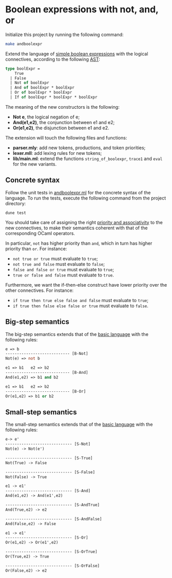 # Boolean expressions with not, and, or

Initialize this project by running the following command:
```bash
make andboolexpr
```

Extend the language of [simple boolean expressions](../boolexpr) with the logical connectives, according to the following [AST](lib/ast.ml):
```ocaml
type boolExpr =
    True
  | False
  | Not of boolExpr
  | And of boolExpr * boolExpr
  | Or of boolExpr * boolExpr
  | If of boolExpr * boolExpr * boolExpr
```

The meaning of the new constructors is the following:
- **Not e**, the logical negation of e;
- **And(e1,e2)**, the conjunction between e1 and e2;
- **Or(e1,e2)**, the disjunction between e1 and e2.

The extension will touch the following files and functions:
- **parser.mly**: add new tokens, productions, and token priorities;
- **lexer.mll**: add lexing rules for new tokens;
- **lib/main.ml**: extend the functions `string_of_boolexpr`, `trace1` and `eval` for the new variants.


## Concrete syntax

Follow the unit tests in [andboolexpr.ml](test/andboolexpr.ml) for the concrete syntax of the language. 
To run the tests, execute the following command from the project directory:
```
dune test
```

You should take care of assigning the right [priority and associativity](http://gallium.inria.fr/~fpottier/menhir/manual.html#sec12) 
to the new connectives, to make their semantics coherent with that of the corresponding OCaml operators. 

In particular, `not` has higher priority than `and`, which in turn has higher priority than `or`.
For instance:
- `not true or true` must evaluate to `true`;
- `not true and false` must evaluate to `false`;
- `false and false or true` must evaluate to `true`;
- `true or false and false` must evaluate to `true`.

Furthermore, we want the if-then-else construct have lower priority over the other connectives. For instance:
- `if true then true else false and false` must evaluate to `true`;
- `if true then false else false or true`  must evaluate to `false`.


## Big-step semantics

The big-step semantics extends that of the [basic language](../boolexpr#big-step-semantics) with the following rules:
```ocaml
e => b
---------------------------- [B-Not]
Not(e) => not b

e1 => b1   e2 => b2
---------------------------- [B-And]
And(e1,e2) => b1 and b2

e1 => b1   e2 => b2
---------------------------- [B-Or]
Or(e1,e2) => b1 or b2
```


## Small-step semantics

The small-step semantics extends that of the [basic language](../boolexpr#small-step-semantics) with the following rules:
```ocaml
e-> e'
----------------------------- [S-Not]
Not(e) -> Not(e') 

----------------------------- [S-True]
Not(True) -> False 

----------------------------- [S-False]
Not(False) -> True 

e1 -> e1'
----------------------------- [S-And]
And(e1,e2) -> And(e1',e2) 

----------------------------- [S-AndTrue]
And(True,e2) -> e2

----------------------------- [S-AndFalse]
And(False,e2) -> False

e1 -> e1'
----------------------------- [S-Or]
Or(e1,e2) -> Or(e1',e2) 

----------------------------- [S-OrTrue]
Or(True,e2) -> True

----------------------------- [S-OrFalse]
Or(False,e2) -> e2

```
